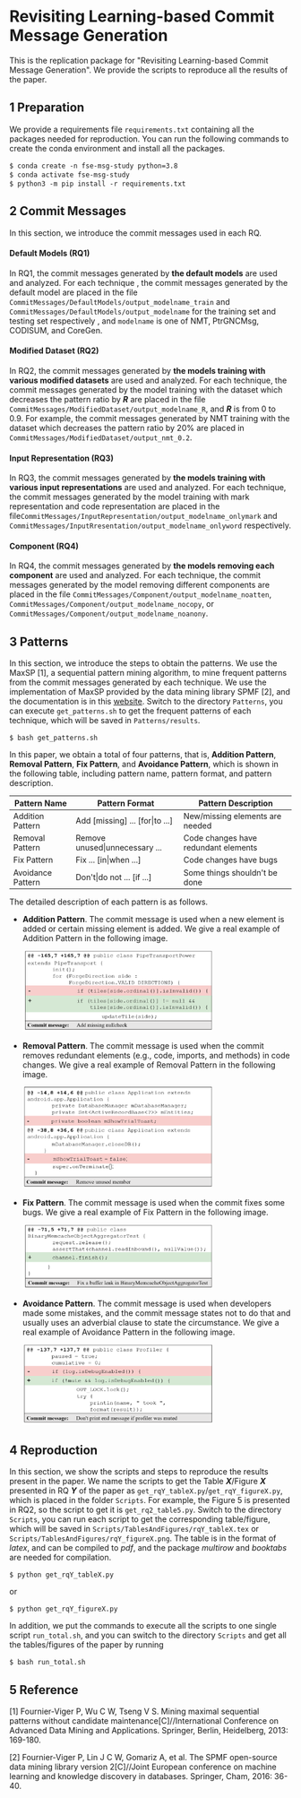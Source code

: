 # Revisiting Learning-based Commit Message Generation  

This is the replication package for "Revisiting Learning-based Commit Message Generation". We provide the scripts to reproduce all the results of the paper.

## 1 Preparation

We provide a requirements file `requirements.txt` containing all the packages needed for reproduction. You can run the following commands to create the conda environment and install all the packages.

```shell
$ conda create -n fse-msg-study python=3.8
$ conda activate fse-msg-study
$ python3 -m pip install -r requirements.txt
```

## 2 Commit Messages

In this section, we introduce the commit messages used in each RQ.

#### Default Models (RQ1)

In RQ1, the commit messages generated by **the default models** are used and analyzed. For each technique , the commit messages generated by the default model are placed in the file `CommitMessages/DefaultModels/output_modelname_train`  and `CommitMessages/DefaultModels/output_modelname` for the training set and testing set respectively ,  and `modelname`  is one of NMT, PtrGNCMsg, CODISUM, and CoreGen. 

#### Modified Dataset (RQ2)

In RQ2, the commit messages generated by **the models training with various modified datasets** are used and analyzed. For each technique, the commit messages generated by the model training with the dataset which decreases the pattern ratio by ***R*** are placed in the file `CommitMessages/ModifiedDataset/output_modelname_R`, and ***R*** is from 0 to 0.9. For example, the commit messages generated by NMT training with the dataset which decreases the pattern ratio by 20% are placed in `CommitMessages/ModifiedDataset/output_nmt_0.2`.

#### Input Representation (RQ3)

In RQ3,  the commit messages generated by **the models training with various input representations** are used and analyzed. For each technique, the commit messages generated by the model training with mark representation and code representation are placed in the file`CommitMessages/InputRepresentation/output_modelname_onlymark` and `CommitMessages/InputRresentation/output_modelname_onlyword` respectively.

#### Component (RQ4)

In RQ4, the commit messages generated by **the models removing each component** are used and analyzed. For each technique, the commit messages generated by the model removing different components are placed in the file `CommitMessages/Component/output_modelname_noatten`, `CommitMessages/Component/output_modelname_nocopy`, or `CommitMessages/Component/output_modelname_noanony`.

## 3 Patterns

In this section, we introduce the steps to obtain the patterns.  We use the MaxSP [1], a sequential pattern mining algorithm, to mine frequent patterns
from the commit messages generated by each technique.  We use the implementation of MaxSP provided by the data mining library SPMF [2], and the documentation is in this [website](https://www.philippe-fournier-viger.com/spmf/MaxSP.php).  Switch to the directory `Patterns`, you can execute `get_patterns.sh`  to get the frequent patterns of each technique, which will be saved in `Patterns/results`.

```shell
$ bash get_patterns.sh
```

In this paper, we obtain a total of four patterns, that is, **Addition Pattern**, **Removal Pattern**, **Fix Pattern**, and **Avoidance Pattern**, which is shown in the following table, including pattern name, pattern format, and pattern description.

| Pattern Name      | Pattern Format                  | Pattern Description                  |
| ----------------- | ------------------------------- | ------------------------------------ |
| Addition Pattern  | Add [missing] ... [for\|to ...] | New/missing elements are needed      |
| Removal Pattern   | Remove unused\|unnecessary ...  | Code changes have redundant elements |
| Fix Pattern       | Fix ... [in\|when ...]          | Code changes have bugs               |
| Avoidance Pattern | Don't\|do not ... [if ...]      | Some things shouldn't be done        |

The detailed description of each pattern is as follows.

+ **Addition Pattern**. The commit message is used when a new element is added or certain missing element is added. We give a real example of  Addition Pattern in the following image.

  <img src="https://github.com/fse-msg-study/fse-msg-study/blob/main/Examples/example_add.png?raw=true" style="zoom: 33%;" />

+ **Removal Pattern**. The commit message is used when the commit removes redundant elements (e.g., code, imports, and methods) in code changes. We give a real example of  Removal Pattern in the following image.

  <img src="https://github.com/fse-msg-study/fse-msg-study/blob/main/Examples/example_remove.png?raw=true" style="zoom: 33%;" />

+ **Fix Pattern**.  The commit message is used when the commit fixes some bugs. We give a real example of  Fix Pattern in the following image.

  <img src="https://github.com/fse-msg-study/fse-msg-study/blob/main/Examples/example_fix.png?raw=true" style="zoom: 33%;" />

+ **Avoidance Pattern**.  The commit message is used when developers made some mistakes, and the commit message states not to do that and usually uses an adverbial clause to state the circumstance. We give a real example of  Avoidance Pattern in the following image.

  <img src="https://github.com/fse-msg-study/fse-msg-study/blob/main/Examples/example_avoid.png?raw=true" style="zoom: 33%;" />

## 4 Reproduction 

In this section, we show the scripts and steps to reproduce the results present in the paper. We name the scripts to get the Table ***X***/Figure ***X*** presented in RQ ***Y*** of the paper as  `get_rqY_tableX.py`/`get_rqY_figureX.py`, which is placed in the folder `Scripts`. For example, the Figure 5 is presented in RQ2, so the script to get it is `get_rq2_table5.py`.  Switch to the directory  `Scripts`, you can run each script to get the corresponding table/figure, which will be saved in `Scripts/TablesAndFigures/rqY_tableX.tex` or `Scripts/TablesAndFigures/rqY_figureX.png`.  The table is in the format of *latex*, and can be compiled to *pdf*, and the package *multirow* and *booktabs* are needed for compilation.

```shell
$ python get_rqY_tableX.py
```

or

```shell
$ python get_rqY_figureX.py
```

In addition, we put the commands to execute all the scripts to one single script `run_total.sh`, and you can switch to the directory  `Scripts` and get all the tables/figures of the paper by running

```shell
$ bash run_total.sh
```

## 5 Reference

[1] Fournier-Viger P, Wu C W, Tseng V S. Mining maximal sequential patterns without candidate maintenance[C]//International Conference on Advanced Data Mining and Applications. Springer, Berlin, Heidelberg, 2013: 169-180.

[2] Fournier-Viger P, Lin J C W, Gomariz A, et al. The SPMF open-source data mining library version 2[C]//Joint European conference on machine learning and knowledge discovery in databases. Springer, Cham, 2016: 36-40.







